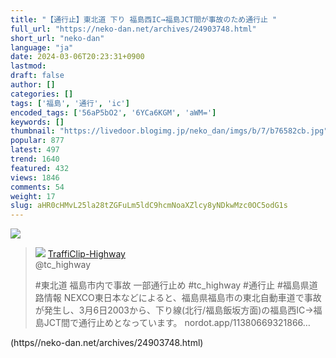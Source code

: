 ```yaml
---
title: "【通行止】東北道 下り 福島西IC→福島JCT間が事故のため通行止 "
full_url: "https://neko-dan.net/archives/24903748.html"
short_url: "neko-dan"
language: "ja"
date: 2024-03-06T20:23:31+0900
lastmod: 
draft: false
author: []
categories: []
tags: ['福島', '通行', 'ic']
encoded_tags: ['56aP5bO2', '6YCa6KGM', 'aWM=']
keywords: []
thumbnail: "https://livedoor.blogimg.jp/neko_dan/imgs/b/7/b76582cb.jpg"
popular: 877
latest: 497
trend: 1640
featured: 432
views: 1846
comments: 54
weight: 17
slug: aHR0cHMvL25la28tZGFuLm5ldC9hcmNoaXZlcy8yNDkwMzc0OC5odG1s
---
```


![](https://livedoor.blogimg.jp/neko_dan/imgs/b/7/b76582cb.jpg)

<blockquote id='twibodyFAnkeHMMbP'> <p> <img src='https//livedoor.blogimg.jp/neko_dan/imgs/5/6/56fb64c5.jpg'> <a href='https//twitter.com/tc_highway/status/1765334958321910200' target='_blank'>TraffiClip-Highway </a><br> @tc_highway </p> <p id='twitextFAnkeHMMbP'> #東北道 福島市内で事故 一部通行止め #tc_highway #通行止 #福島県道路情報 NEXCO東日本などによると、福島県福島市の東北自動車道で事故が発生し、3月6日2003から、下り線(北行/福島飯坂方面)の福島西IC→福島JCT間で通行止めとなっています。 nordot.app/11380669321866… </p> </blockquote> 

(https//neko-dan.net/archives/24903748.html)
